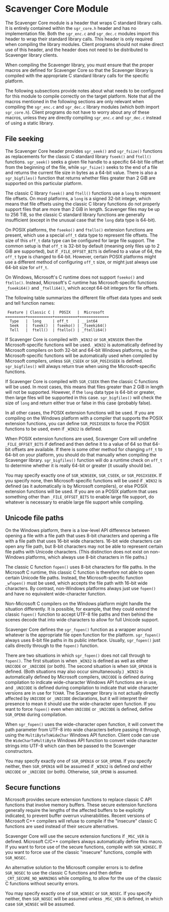# Scavenger Core Module

The Scavenger Core module is a header that wraps C standard library calls.  It is entirely contained within the `sgr_core.h` header and has no implementation file.  Both the `sgr_enc.c` and `sgr_dec.c` modules import this header to wrap their standard library calls.  This header is only required when compiling the library modules.  Client programs should not make direct use of this header, and the header does not need to be distributed to Scavenger library clients.

When compiling the Scavenger library, you must ensure that the proper macros are defined for Scavenger Core so that the Scavenger library is compiled with the appropriate C standard library calls for the specific platform.

The following subsections provide notes about what needs to be configured for this module to compile correctly on the target platform.  Note that all the macros mentioned in the following sections are only relevant when compiling the `sgr_enc.c` and `sgr_dec.c` library modules (which both import `sgr_core.h`).  Client programs do not have to worry about any of these macros, unless they are directly compiling `sgr_enc.c` and `sgr_dec.c` instead of using a static library.

## File seeking

The Scavenger Core header provides `sgr_seek()` and `sgr_fsize()` functions as replacements for the classic C standard library `fseek()` and `ftell()` functions.  `sgr_seek()` seeks a given file handle to a specific 64-bit file offset from the beginning of the file, while `sgr_fsize()` seeks to the end of a file and returns the current file size in bytes as a 64-bit value.  There is also a `sgr_bigfiles()` function that returns whether files greater than 2 GiB are supported on this particular platform.

The classic C library `fseek()` and `ftell()` functions use a `long` to represent file offsets.  On most platforms, a `long` is a signed 32-bit integer, which means that file offsets using the classic C library functions do not properly support files that are more than 2 GiB in length.  Scavenger files may be up to 256 TiB, so the classic C standard library functions are generally insufficient (except in the unusual case that the `long` data type is 64-bit).

On POSIX platforms, the `fseeko()` and `ftello()` extension functions are present, which use a special `off_t` data type to represent file offsets.  The size of this `off_t` data type can be configured for large file support.  The common setup is that `off_t` is 32-bit by default (meaning only files up to 2 GiB are supported), but if `_FILE_OFFSET_BITS` is defined to a value of 64, the `off_t` type is changed to 64-bit.  However, certain POSIX platforms might use a different method of configuring `off_t` size, or might just always use 64-bit size for `off_t`.

On Windows, Microsoft's C runtime does not support `fseeko()` and `ftello()`.  Instead, Microsoft's C runtime has Microsoft-specific functions `_fseeki64()` and `_ftelli64()`, which accept 64-bit integers for file offsets.

The following table summarizes the different file offset data types and seek and tell function names:

     Feature | Classic C |  POSIX   |  Microsoft
    =========+===========+==========+=============
      Type   |  long     | off_t    | __int64
      Seek   |  fseek()  | fseeko() | _fseeki64()
      Tell   |  ftell()  | ftello() | _ftelli64()

If Scavenger Core is compiled with `_WIN32` or `SGR_WINSEEK` then the Microsoft-specific functions will be used.  `_WIN32` is automatically defined by Microsoft compilers on both 32-bit and 64-bit Windows platforms, so the Microsoft-specific functions will be automatically used when compiled by Microsoft compilers, unless `SGR_CSEEK` or `SGR_POSIXSEEK` is defined.  `sgr_bigfiles()` will always return true when using the Microsoft-specific functions.

If Scavenger Core is compiled with `SGR_CSEEK` then the classic C functions will be used.  In most cases, this means that files greater than 2 GiB in length will not be supported.  However, if the `long` data type is 64-bit or greater, then large files will be supported in this case.  `sgr_bigfiles()` will check the size of `long` and return either true or false in this case (probably false).

In all other cases, the POSIX extension functions will be used.  If you are compiling on the Windows platform with a compiler that supports the POSIX extension functions, you can define `SGR_POSIXSEEK` to force the POSIX functions to be used, even if `_WIN32` is defined.

When POSIX extension functions are used, Scavenger Core will undefine `_FILE_OFFSET_BITS` if defined and then define it to a value of 64 so that 64-bit offsets are available.  If there is some other method for changing `off_t` to 64-bit on your platform, you should do that manually when compiling the Scavenger library.  `sgr_bigfiles()` function will do a runtime check on `off_t` to determine whether it is really 64-bit or greater (it usually should be).

You may specify exactly one of `SGR_WINSEEK`, `SGR_CSEEK`, or `SGR_POSIXSEEK`.  If you specify none, then Microsoft-specific functions will be used if `_WIN32` is defined (as it automatically is by Microsoft compilers), or else POSIX extension functions will be used.  If you are on a POSIX platform that uses something other than `_FILE_OFFSET_BITS` to enable large file support, do whatever is necessary to enable large file support while compiling.

## Unicode file paths

On the Windows platform, there is a low-level API difference between opening a file with a file path that uses 8-bit characters and opening a file with a file path that uses 16-bit wide characters.  16-bit wide characters can open any file path, but 8-bit characters may not be able to represent certain file paths with Unicode characters.  (This distinction does not exist on non-Windows platforms, which always use 8-bit characters in file paths.)

The classic C function `fopen()` uses 8-bit characters for file paths.  In the Microsoft C runtime, this classic C function is therefore not able to open certain Unicode file paths.  Instead, the Microsoft-specific function `_wfopen()` must be used, which accepts the file path with 16-bit wide characters.  By contrast, non-Windows platforms always just use `fopen()` and have no equivalent wide-character function.

Non-Microsoft C compilers on the Windows platform might handle the situation differently.  It is possible, for example, that they could extend the classic `fopen()` function to accept UTF-8 file paths and then behind the scenes decode that into wide characters to allow for full Unicode support.

Scavenger Core defines the `sgr_fopen()` function as a wrapper around whatever is the appropriate file open function for the platform.  `sgr_fopen()` always uses 8-bit file paths in its public interface.  Usually, `sgr_fopen()` just calls directly through to the `fopen()` function.

There are two situations in which `sgr_fopen()` does not call through to `fopen()`.  The first situation is when `_WIN32` is defined as well as either `UNICODE` or `_UNICODE` (or both).  The second situation is when `SGR_OPEN16` is defined.  (Both situations may also occur simultaneously.)  `_WIN32` is automatically defined by Microsoft compilers, `UNICODE` is defined during compilation to indicate wide-character Windows API functions are in use, and `_UNICODE` is defined during compilation to indicate that wide character versions are in use for `TCHAR`.  The Scavenger library is not actually directly affected by `UNICODE` or `_UNICODE` declarations, but it will interpret their presence to mean it should use the wide-character open function.  If you want to force `fopen()` even when `UNICODE` or `_UNICODE` is defined, define `SGR_OPEN8` during compilation.

When `sgr_fopen()` uses the wide-character open function, it will convert the path parameter from UTF-8 into wide characters before passing it through, using the `MultiByteToWideChar` Windows API function.  Client code can use the `WideCharToMultiByte` Windows API function to convert wide character strings into UTF-8 which can then be passed to the Scavenger constructors.

You may specify exactly one of `SGR_OPEN16` or `SGR_OPEN8`.  If you specify neither, then `SGR_OPEN16` will be assumed if `_WIN32` is defined _and_ either `UNICODE` or `_UNICODE` (or both).  Otherwise, `SGR_OPEN8` is assumed.

## Secure functions

Microsoft provides secure extension functions to replace classic C API functions that involve memory buffers.  These secure extension functions generally require the lengths of the affected buffers to be explicitly indicated, to prevent buffer overrun vulnerabilities.  Recent versions of Microsoft C++ compilers will refuse to compile if the "insecure" classic C functions are used instead of their secure alternatives.

Scavenger Core will use the secure extension functions if `_MSC_VER` is defined.  Microsoft C/C++ compilers always automatically define this macro.  If you want to force use of the secure functions, compile with `SGR_WINSEC`.  If you want to force use of the classic "insecure" functions, compile with `SGR_NOSEC`.

An alternative solution to the Microsoft compiler errors is to define `SGR_NOSEC` to use the classic C functions and then define `_CRT_SECURE_NO_WARNINGS` while compiling, to allow for the use of the classic C functions without security errors.

You may specify exactly one of `SGR_WINSEC` or `SGR_NOSEC`.  If you specify neither, then `SGR_NOSEC` will be assumed unless `_MSC_VER` is defined, in which case `SGR_WINSEC` will be assumed.
